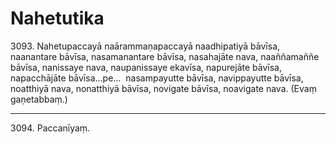 

# Nahetutika






3093\. Nahetupaccayā naārammaṇapaccayā naadhipatiyā bāvīsa, naanantare bāvīsa, nasamanantare bāvīsa, nasahajāte nava, naaññamaññe bāvīsa, nanissaye nava, naupanissaye ekavīsa, napurejāte bāvīsa, napacchājāte bāvīsa…pe…  nasampayutte bāvīsa, navippayutte bāvīsa, noatthiyā nava, nonatthiyā bāvīsa, novigate bāvīsa, noavigate nava. (Evaṃ gaṇetabbaṃ.)

---

3094\. Paccanīyaṃ.





